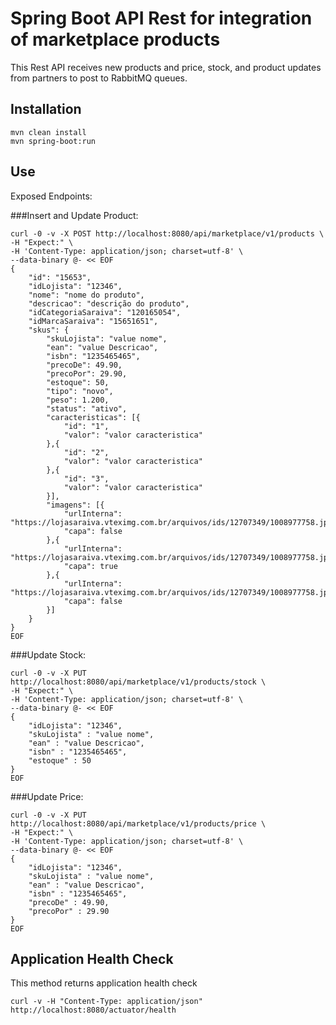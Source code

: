 # Spring Boot API Rest for integration of marketplace products
This Rest API receives new products and price, stock, and product updates from partners to post to RabbitMQ queues.

## Installation
	mvn clean install
	mvn spring-boot:run

## Use
Exposed Endpoints:

###Insert and Update Product:
    
    curl -0 -v -X POST http://localhost:8080/api/marketplace/v1/products \
    -H "Expect:" \
    -H 'Content-Type: application/json; charset=utf-8' \
    --data-binary @- << EOF
    {
        "id": "15653",
        "idLojista": "12346",
        "nome": "nome do produto",
        "descricao": "descrição do produto",
        "idCategoriaSaraiva": "120165054",
        "idMarcaSaraiva": "15651651",
        "skus": {
            "skuLojista": "value nome",
            "ean": "value Descricao",
            "isbn": "1235465465",
            "precoDe": 49.90,
            "precoPor": 29.90,
            "estoque": 50,
            "tipo": "novo",
            "peso": 1.200,
            "status": "ativo",
            "caracteristicas": [{
                "id": "1",
                "valor": "valor caracteristica"
            },{
                "id": "2",
                "valor": "valor caracteristica"
            },{
                "id": "3",
                "valor": "valor caracteristica"
            }],
            "imagens": [{
                "urlInterna": "https://lojasaraiva.vteximg.com.br/arquivos/ids/12707349/1008977758.jpg",
                "capa": false
            },{
                "urlInterna": "https://lojasaraiva.vteximg.com.br/arquivos/ids/12707349/1008977758.jpg",
                "capa": true
            },{
                "urlInterna": "https://lojasaraiva.vteximg.com.br/arquivos/ids/12707349/1008977758.jpg",
                "capa": false
            }]
        }
    }
    EOF
    
###Update Stock:

    curl -0 -v -X PUT http://localhost:8080/api/marketplace/v1/products/stock \
    -H "Expect:" \
    -H 'Content-Type: application/json; charset=utf-8' \
    --data-binary @- << EOF
    {
        "idLojista": "12346",
        "skuLojista" : "value nome",
        "ean" : "value Descricao",
        "isbn" : "1235465465",
        "estoque" : 50
    }
    EOF

###Update Price:
    
    curl -0 -v -X PUT http://localhost:8080/api/marketplace/v1/products/price \
    -H "Expect:" \
    -H 'Content-Type: application/json; charset=utf-8' \
    --data-binary @- << EOF
    {
        "idLojista": "12346",
        "skuLojista" : "value nome",
        "ean" : "value Descricao",
        "isbn" : "1235465465",
        "precoDe" : 49.90,
        "precoPor" : 29.90
    }
    EOF


## Application Health Check
This method returns application health check

	curl -v -H "Content-Type: application/json" http://localhost:8080/actuator/health

